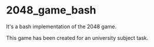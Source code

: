 # 2048_game_bash
It's a bash implementation of the 2048 game.

This game has been created for an university subject task.
